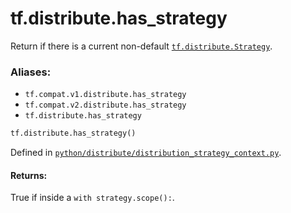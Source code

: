 <div itemscope itemtype="http://developers.google.com/ReferenceObject">
<meta itemprop="name" content="tf.distribute.has_strategy" />
<meta itemprop="path" content="Stable" />
</div>

# tf.distribute.has_strategy

Return if there is a current non-default <a href="../../tf/distribute/Strategy.md"><code>tf.distribute.Strategy</code></a>.

### Aliases:

* `tf.compat.v1.distribute.has_strategy`
* `tf.compat.v2.distribute.has_strategy`
* `tf.distribute.has_strategy`

``` python
tf.distribute.has_strategy()
```



Defined in [`python/distribute/distribution_strategy_context.py`](/code/stable/tensorflow/python/distribute/distribution_strategy_context.py).

<!-- Placeholder for "Used in" -->


#### Returns:

True if inside a `with strategy.scope():`.

